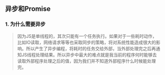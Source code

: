 ## 异步和Promise

### 1. 为什么需要异步

> 因为JS是单线程的，其次只能有一个任务执行。如果对于一些耗时动作，比如IO读取，网络请求等等也采取同步的策略，将对系统性能造成很大的影响。所以产生了异步编程，将耗时的任务交给外部，当外部处理完之后再通知JS线程处理结果。所以异步中最大的难点就是我当前的程序何时能够去读取外部程序处理之后的值，因为我们并不知道外部程序什么时候能处理完。